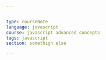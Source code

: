 ```yaml
---


type: courseNote
language: javascript
course: javascript advanced concepts
tags: javascript
section: somethign else

---
```


